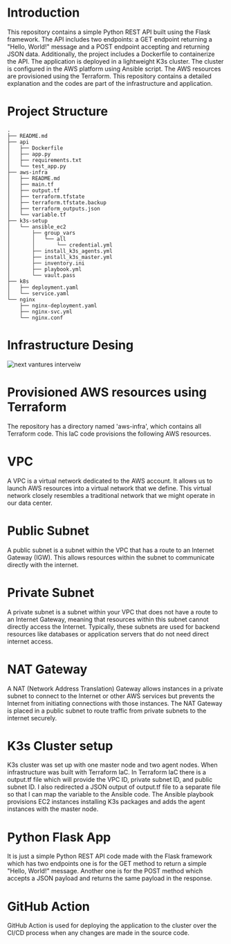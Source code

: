 # Introduction
This repository contains a simple Python REST API built using the Flask framework. The API includes two endpoints: a GET endpoint returning a "Hello, World!" message and a POST endpoint accepting and returning JSON data. Additionally, the project includes a Dockerfile to containerize the API. The application is deployed in a lightweight K3s cluster. The cluster is configured in the AWS platform using Ansible script. The AWS resources are provisioned using the Terraform. This repository contains a detailed explanation and the codes are part of the infrastructure and application. 

# Project Structure

    .
    ├── README.md
    ├── api
    │   ├── Dockerfile
    │   ├── app.py
    │   ├── requirements.txt
    │   └── test_app.py
    ├── aws-infra
    │   ├── README.md
    │   ├── main.tf
    │   ├── output.tf
    │   ├── terraform.tfstate
    │   ├── terraform.tfstate.backup
    │   ├── terraform_outputs.json
    │   └── variable.tf
    ├── k3s-setup
    │   └── ansible_ec2
    │       ├── group_vars
    │       │   └── all
    │       │       └── credential.yml
    │       ├── install_k3s_agents.yml
    │       ├── install_k3s_master.yml
    │       ├── inventory.ini
    │       ├── playbook.yml
    │       └── vault.pass
    ├── k8s
    │   ├── deployment.yaml
    │   └── service.yaml
    └── nginx
        ├── nginx-deployment.yaml
        ├── nginx-svc.yml
        └── nginx.conf

# Infrastructure Desing

![next vantures interveiw](https://github.com/user-attachments/assets/4439978d-6581-47c4-8f62-710d14bf2125)

# Provisioned AWS resources using Terraform
The repository has a directory named 'aws-infra', which contains all Terraform code. This IaC code provisions the following AWS resources. 
# VPC
A VPC is a virtual network dedicated to the AWS account. It allows us to launch AWS resources into a virtual network that we define. This virtual network closely resembles a traditional network that we might operate in our data center.
# Public Subnet
A public subnet is a subnet within the VPC that has a route to an Internet Gateway (IGW). This allows resources within the subnet to communicate directly with the internet. 
# Private Subnet
A private subnet is a subnet within your VPC that does not have a route to an Internet Gateway, meaning that resources within this subnet cannot directly access the Internet. Typically, these subnets are used for backend resources like databases or application servers that do not need direct internet access.
# NAT Gateway
A NAT (Network Address Translation) Gateway allows instances in a private subnet to connect to the Internet or other AWS services but prevents the Internet from initiating connections with those instances. The NAT Gateway is placed in a public subnet to route traffic from private subnets to the internet securely.
# K3s Cluster setup
K3s cluster was set up with one master node and two agent nodes. When infrastructure was built with Terraform IaC. In Terraform IaC there is a output.tf file which will provide the VPC ID, private subnet ID, and public subnet ID. I also redirected a JSON output of output.tf file to a separate file so that I can map the variable to the Ansible code. The Ansible playbook provisions EC2 instances installing K3s packages and adds the agent instances with the master node. 
# Python Flask App
It is just a simple Python REST API code made with the Flask framework which has two endpoints one is for the GET method to return a simple "Hello, World!" message. Another one is for the POST method which accepts a JSON payload and returns the same payload in the response.
# GitHub Action 
GitHub Action is used for deploying the application to the cluster over the CI/CD process when any changes are made in the source code. 
